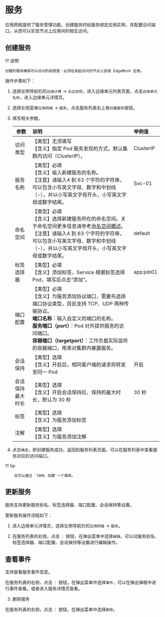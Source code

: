 # 服务

应用网格提供了服务管理功能，创建服务时给服务绑定应用实例，并配置访问端口，从而可以实现节点上应用间的相互访问。

## 创建服务

!!! 说明

    创建的服务确保可以访问的前提是：必须在发起访问的节点上安装 EdgeMesh 应用。

操作步骤如下：

1. 选择左侧导航栏的`边缘计算` -> `云边协同`，进入边缘单元列表页面，点击`边缘单元名称`，进入边缘单元详情页。

2. 选择左侧菜单`应用网格` -> `服务`，点击服务列表右上角`创建服务`按钮。

3. 填写相关参数。

    | 参数             | 说明                                                         | 举例值    |
    | ---------------- | :----------------------------------------------------------- | :-------- |
    | 访问类型         | 【类型】无须填写<br />【含义】指定 Pod 服务发现的方式，默认集群内访问（ClusterIP）。 | ClusterIP |
    | 服务名称         | 【类型】必填<br />【含义】输入新建服务的名称。<br />【注意】请输入4 到 63 个字符的字符串，可以包含小写英文字母、数字和中划线（-），并以小写英文字母开头，小写英文字母或数字结尾。 | Svc-01    |
    | 命名空间         | 【类型】必填<br />【含义】选择新建服务所在的命名空间。关于命名空间更多信息请参考[命名空间概述](../namespaces/createns.md)。<br />【注意】请输入4 到 63 个字符的字符串，可以包含小写英文字母、数字和中划线（-），并以小写英文字母开头，小写英文字母或数字结尾。 | default   |
    | 标签选择器       | 【类型】必填<br />【含义】添加标签，Service 根据标签选择 Pod，填写后点击“添加”。 | app:job01 |
    | 端口配置         | 【类型】必填<br />【含义】为服务添加协议端口，需要先选择端口协议类型，目前支持 TCP、UDP 两种传输协议。<br />**端口名称**：输入自定义的端口的名称。<br />**服务端口（port）**：Pod 对外提供服务的访问端口。<br />**容器端口（targetport）**：工作负载实际监听的容器端口，用来对集群内暴露服务。 |           |
    | 会话保持         | 【类型】选填<br />【含义】开启后，相同客户端的请求将转发至同一 Pod | 开启      |
    | 会话保持最大时长 | 【类型】选填<br />【含义】开启会话保持后，保持的最大时长，默认为 30 秒 | 30 秒     |
    | 标签             | 【类型】选填<br />【含义】为服务添加标签<br />               |           |
    | 注解             | 【类型】选填<br />【含义】为服务添加注解<br />               |           |

4. 点击`确定`，即创建服务成功，返回到服务列表页面，可以在服务列表中查看服务对应的访问端口。

!!! tip

        也可以通过 `YAML 创建`一个服务。

## 更新服务

服务支持更新服务别名、标签选择器、端口配置、会话保持等设置。

更新服务操作流程如下：

1. 进入边缘单元详情页，选择左侧导航栏的`应用网格` -> `服务`。

2. 在服务列表的右侧，点击 `⋮` 按钮，在弹出菜单中选择`编辑`，可以对服务别名、标签选择器、端口配置、会话保持等设置进行编辑操作。

## 查看事件

支持查看服务事件信息。

在服务列表的右侧，点击 `⋮` 按钮，在弹出菜单中选择`事件`，可以在弹出弹框中进行事件查看。或者进入服务详情页查看。

3. 删除服务

在服务列表的右侧，点击 `⋮` 按钮，在弹出菜单中选择`删除`。

